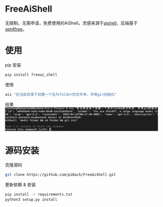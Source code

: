 # FreeAiShell

无限制，无需申请，免费使用的AiShell。灵感来源于[aishell](https://github.com/code-yeongyu/AiShell.git)，后端基于[gpt4free](https://github.com/xtekky/gpt4free)。

# 使用
pip 安装
```bash
pip install freeai_shell
```
使用
```bash
ais "在当前目录下创建一个名为folder的文件夹，并用git初始化"
```
结果
![](./res/result.jpg)

# 源码安装
克隆源码

```bash
git clone https://github.com/piDack/FreeAiShell.git
```

更新依赖 & 安装
```bash
pip install -r requirements.txt
python3 setup.py install
```